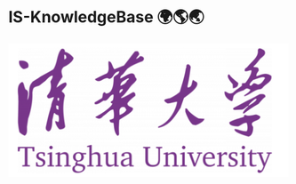 # IS-KnowledgeBase 🌍🌎🌏

![Image text](https://github.com/RobertWeijie/IS-KnowledgeBase/blob/Tsinghua-University/Tsinghua.png)

